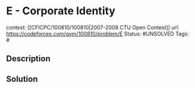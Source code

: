 # E - Corporate Identity

contest: [[CFICPC/100810/100810|2007-2008 CTU Open Contest]]
url: https://codeforces.com/gym/100810/problem/E
Status: #UNSOLVED
Tags: #

## Description

## Solution


